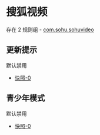# 搜狐视频

存在 2 规则组 - [com.sohu.sohuvideo](/src/apps/com.sohu.sohuvideo.ts)

## 更新提示

默认禁用

- [快照-0](https://i.gkd.li/import/13435504)

## 青少年模式

默认禁用

- [快照-0](https://i.gkd.li/import/13448876)
